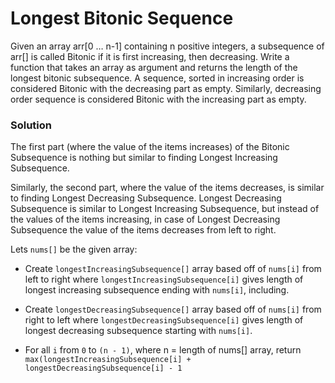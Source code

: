 # Longest Bitonic Sequence

Given an array arr[0 … n-1] containing n positive integers, a subsequence of arr[] is called Bitonic if it is first increasing, then decreasing. Write a function that takes an array as argument and returns the length of the longest bitonic subsequence. A sequence, sorted in increasing order is considered Bitonic with the decreasing part as empty. Similarly, decreasing order sequence is considered Bitonic with the increasing part as empty.

### Solution

The first part (where the value of the items increases) of the Bitonic Subsequence is nothing but similar to finding Longest Increasing Subsequence.

Similarly, the second part, where the value of the items decreases, is similar to finding Longest Decreasing Subsequence. Longest Decreasing Subsequence is similar to Longest Increasing Subsequence, but instead of the values of the items increasing, in case of Longest Decreasing Subsequence the value of the items decreases from left to right.

Lets `nums[]` be the given array:

- Create `longestIncreasingSubsequence[]` array based off of `nums[i]` from left to right where `longestIncreasingSubsequence[i]` gives length of longest increasing subsequence ending with `nums[i]`, including.

- Create `longestDecreasingSubsequence[]` array based off of `nums[i]` from right to left where `longestDecreasingSubsequence[i]` gives length of longest decreasing subsequence starting with `nums[i]`.

- For all `i` from `0` to `(n - 1)`, where n = length of nums[] array, return `max(longestIncreasingSubsequence[i] + longestDecreasingSubsequence[i] - 1`
